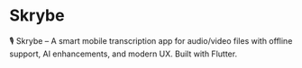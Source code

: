 # Skrybe
🎙️ Skrybe – A smart mobile transcription app for audio/video files with offline support, AI enhancements, and modern UX. Built with Flutter.
